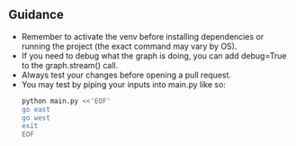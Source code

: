 ## Guidance

- Remember to activate the venv before installing dependencies or running the project (the exact command may vary by OS).
- If you need to debug what the graph is doing, you can add debug=True to the graph.stream() call.
- Always test your changes before opening a pull request.
- You may test by piping your inputs into main.py like so:
    ```bash
    python main.py <<'EOF'
    go east
    go west
    exit
    EOF
    ```
